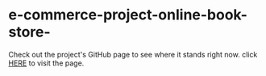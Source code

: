 # e-commerce-project-online-book-store-
Check out the project's GitHub page to see where it stands right now. click [HERE](https://devcodepush.github.io/e-commerce-project-online-book-store-/) to visit the page.

